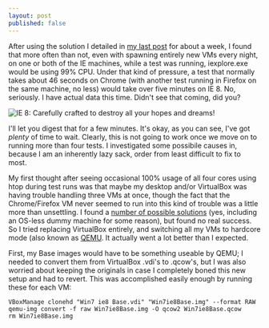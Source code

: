 ```yaml
---
layout: post
published: false
---
```


After using the solution I detailed in [my last post](pettazz.com/2013/02/13/Showing-Internet-Explorer-Who-Its-Boss-Is/) for about a week, I found that more often than not, even with spawning entirely new VMs every night, on one or both of the IE machines, while a test was running, iexplore.exe would be using 99% CPU. Under that kind of pressure, a test that normally takes about 46 seconds on Chrome (with another test running in Firefox on the same machine, no less) would take over five minutes on IE 8. No, seriously. I have actual data this time. Didn't see that coming, did you?

![IE 8: Carefully crafted to destroy all your hopes and dreams!](http://i.imgur.com/z3BG5Vz.png)


I'll let you digest that for a few minutes. It's okay, as you can see, I've got _plenty_ of time to wait. Clearly, this is not going to work once we move on to running more than four tests. I investigated some possibile causes in, because I am an inherently lazy sack, order from least difficult to fix to most. 

My first thought after seeing occasional 100% usage of all four cores using htop during test runs was that maybe my desktop and/or VirtualBox was having trouble handling three VMs at once, though the fact that the Chrome/Firefox VM never seemed to run into this kind of trouble was a little more than unsettling. I found a [number of possible solutions](http://home.icequake.net/~nemesis/blog/index.php/archives/321) (yes, including an OS-less dummy machine for some reason), but found no real success. So I tried replacing VirtualBox entirely, and switching all my VMs to hardcore mode (also known as [QEMU](http://wiki.qemu.org/Main_Page). It actually went a lot better than I expected.

First, my Base images would have to be something useable by QEMU; I needed to convert them from VirtualBox .vdi's to .qcow's, but I was also worried about keeping the originals in case I completely boned this new setup and had to revert. This was accomplished easily enough by running these for each VM:

    VBoxManage clonehd "Win7 ie8 Base.vdi" "Win7ie8Base.img" --format RAW
    qemu-img convert -f raw Win7ie8Base.img -O qcow2 Win7ie8Base.qcow
    rm Win7ie8Base.img



